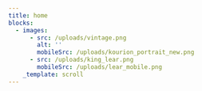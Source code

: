 ```yaml
---
title: home
blocks:
  - images:
      - src: /uploads/vintage.png
        alt: ''
        mobileSrc: /uploads/kourion_portrait_new.png
      - src: /uploads/king_lear.png
        mobileSrc: /uploads/lear_mobile.png
    _template: scroll
---
```


